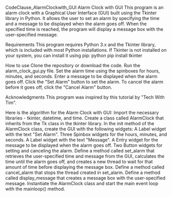CodeClause_AlarmClockwith_GUI
Alarm Clock with GUI
This program is an alarm clock with a Graphical User Interface (GUI) built using the Tkinter library in Python. It allows the user to set an alarm by specifying the time and a message to be displayed when the alarm goes off. When the specified time is reached, the program will display a message box with the user-specified message.

Requirements
This program requires Python 3.x and the Tkinter library, which is included with most Python installations. If Tkinter is not installed on your system, you can install it using pip: python pip install tkinter

How to use
Clone the repository or download the code. Run the alarm_clock_gui.py file. Set the alarm time using the spinboxes for hours, minutes, and seconds. Enter a message to be displayed when the alarm goes off. Click the "Set Alarm" button to set the alarm. To cancel the alarm before it goes off, click the "Cancel Alarm" button.

Acknowledgments
This program was inspired by this tutorial by "Tech With Tim".

Here is the algorithm for the Alarm Clock with GUI:
Import the necessary libraries - tkinter, datetime, and time. Create a class called AlarmClock that inherits from the Tk class in the tkinter library. In the init method of the AlarmClock class, create the GUI with the following widgets: A Label widget with the text "Set Alarm". Three Spinbox widgets for the hours, minutes, and seconds. A Label widget with the text "Message". A Entry widget for the message to be displayed when the alarm goes off. Two Button widgets for setting and canceling the alarm. Define a method called set_alarm that retrieves the user-specified time and message from the GUI, calculates the time until the alarm goes off, and creates a new thread to wait for that amount of time before displaying the message box. Define a method called cancel_alarm that stops the thread created in set_alarm. Define a method called display_message that creates a message box with the user-specified message. Instantiate the AlarmClock class and start the main event loop with the mainloop() method.
